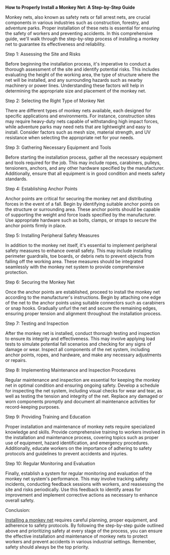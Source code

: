 **How to Properly Install a Monkey Net: A Step-by-Step Guide**

Monkey nets, also known as safety nets or fall arrest nets, are crucial components in various industries such as construction, forestry, and adventure parks. Proper installation of these nets is essential for ensuring the safety of workers and preventing accidents. In this comprehensive guide, we'll walk through the step-by-step process of installing a monkey net to guarantee its effectiveness and reliability.

Step 1: Assessing the Site and Risks

Before beginning the installation process, it's imperative to conduct a thorough assessment of the site and identify potential risks. This includes evaluating the height of the working area, the type of structure where the net will be installed, and any surrounding hazards such as nearby machinery or power lines. Understanding these factors will help in determining the appropriate size and placement of the monkey net.

Step 2: Selecting the Right Type of Monkey Net

There are different types of monkey nets available, each designed for specific applications and environments. For instance, construction sites may require heavy-duty nets capable of withstanding high impact forces, while adventure parks may need nets that are lightweight and easy to install. Consider factors such as mesh size, material strength, and UV resistance when selecting the appropriate net for your needs.

Step 3: Gathering Necessary Equipment and Tools

Before starting the installation process, gather all the necessary equipment and tools required for the job. This may include ropes, carabiners, pulleys, tensioners, anchors, and any other hardware specified by the manufacturer. Additionally, ensure that all equipment is in good condition and meets safety standards.

Step 4: Establishing Anchor Points

Anchor points are critical for securing the monkey net and distributing forces in the event of a fall. Begin by identifying suitable anchor points on the structure or surrounding area. These anchor points should be capable of supporting the weight and force loads specified by the manufacturer. Use appropriate hardware such as bolts, clamps, or straps to secure the anchor points firmly in place.

Step 5: Installing Peripheral Safety Measures

In addition to the monkey net itself, it's essential to implement peripheral safety measures to enhance overall safety. This may include installing perimeter guardrails, toe boards, or debris nets to prevent objects from falling off the working area. These measures should be integrated seamlessly with the monkey net system to provide comprehensive protection.

Step 6: Securing the Monkey Net

Once the anchor points are established, proceed to install the monkey net according to the manufacturer's instructions. Begin by attaching one edge of the net to the anchor points using suitable connectors such as carabiners or snap hooks. Gradually unfurl the net and secure the remaining edges, ensuring proper tension and alignment throughout the installation process.

Step 7: Testing and Inspection

After the monkey net is installed, conduct thorough testing and inspection to ensure its integrity and effectiveness. This may involve applying load tests to simulate potential fall scenarios and checking for any signs of damage or wear. Inspect all components of the net system, including anchor points, ropes, and hardware, and make any necessary adjustments or repairs.

Step 8: Implementing Maintenance and Inspection Procedures

Regular maintenance and inspection are essential for keeping the monkey net in optimal condition and ensuring ongoing safety. Develop a schedule for inspecting the net system, including visual checks for wear and tear, as well as testing the tension and integrity of the net. Replace any damaged or worn components promptly and document all maintenance activities for record-keeping purposes.

Step 9: Providing Training and Education

Proper installation and maintenance of monkey nets require specialized knowledge and skills. Provide comprehensive training to workers involved in the installation and maintenance process, covering topics such as proper use of equipment, hazard identification, and emergency procedures. Additionally, educate workers on the importance of adhering to safety protocols and guidelines to prevent accidents and injuries.

Step 10: Regular Monitoring and Evaluation

Finally, establish a system for regular monitoring and evaluation of the monkey net system's performance. This may involve tracking safety incidents, conducting feedback sessions with workers, and reassessing the site and risks periodically. Use this feedback to identify areas for improvement and implement corrective actions as necessary to enhance overall safety.

Conclusion:

[Installing a monkey net](https://pigeonnetshyderabad.com/anti-monkey-net-for-balcony-in-hyderabad.php) requires careful planning, proper equipment, and adherence to safety protocols. By following the step-by-step guide outlined above and prioritizing safety at every stage of the process, you can ensure the effective installation and maintenance of monkey nets to protect workers and prevent accidents in various industrial settings. Remember, safety should always be the top priority.




